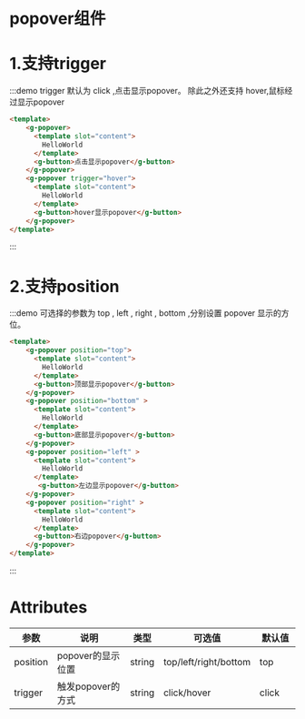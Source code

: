 # popover组件

# 1.支持trigger

:::demo trigger 默认为 click ,点击显示popover。 除此之外还支持 hover,鼠标经过显示popover
```html
<template>
    <g-popover>
      <template slot="content">
        HelloWorld
      </template>
      <g-button>点击显示popover</g-button>
    </g-popover>
    <g-popover trigger="hover">
      <template slot="content">
        HelloWorld
      </template>
      <g-button>hover显示popover</g-button>
    </g-popover>
</template>

```
:::

# 2.支持position
:::demo 可选择的参数为 top , left , right , bottom ,分别设置 popover 显示的方位。
```html
<template>
    <g-popover position="top"> 
      <template slot="content">
        HelloWorld
      </template>
      <g-button>顶部显示popover</g-button>
    </g-popover>
    <g-popover position="bottom" >
      <template slot="content">
        HelloWorld
      </template>
      <g-button>底部显示popover</g-button>
    </g-popover>
    <g-popover position="left" >
      <template slot="content">
        HelloWorld
      </template>
       <g-button>左边显示popover</g-button>
    </g-popover>
    <g-popover position="right" >
      <template slot="content">
        HelloWorld
      </template>
      <g-button>右边popover</g-button>
    </g-popover>
</template>

```
:::

<style>
table th:first-of-type {
    width: 10%;
}
table th:nth-of-type(2) {
    width: 40%;
}
table th:nth-of-type(3) {
    width: 10%;
}
table th:nth-of-type(4) {
    width: 20%;
}
table th:nth-of-type(5) {
    width: 20%;
}
</style>
#  Attributes
| 参数     | 说明              | 类型   | 可选值                | 默认值 |
| -------- | ----------------- | ------ | --------------------- | ------ |
| position | popover的显示位置 | string | top/left/right/bottom | top    |
| trigger | 触发popover的方式 | string | click/hover | click    |